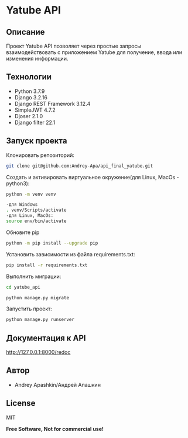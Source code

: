 # Yatube API

## Описание

Проект Yatube API позволяет через простые запросы взаимодействовать с приложением Yatube для получение, ввода или изменения информации.

## Технологии
- Python 3.7.9
- Django 3.2.16
- Django REST Framework 3.12.4
- SimpleJWT 4.7.2
- Djoser 2.1.0
- Django filter 22.1

## Запуск проекта
Клонировать репозиторий:
```bash
git clone git@github.com:Andrey-Apa/api_final_yatube.git
```
Cоздать и активировать виртуальное окружение(для Linux, MacOs - python3):
```bash
python -m venv venv
```
```bash
-для Windows
. venv/Scripts/activate
-для Linux, MacOs:
source env/bin/activate
```
Обновите pip
```bash
python -m pip install --upgrade pip
```
Установить зависимости из файла requirements.txt:
```bash
pip install -r requirements.txt
```
Выполнить миграции:
```bash
cd yatube_api

python manage.py migrate
```
Запустить проект:
```bash
python manage.py runserver
```

## Документация к API

http://127.0.0.1:8000/redoc

## Автор

- Andrey Apashkin/Андрей Апашкин

## License

MIT

**Free Software, Not for commercial use!**